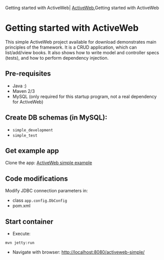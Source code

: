 Getting started with ActiveWeb| <a href="/activeweb">ActiveWeb</a>,Getting started with ActiveWeb

# Getting started with ActiveWeb

<div id="toc"></div>

This simple ActiveWeb project available for download demonstrates main principles of the framework.
It is a CRUD application, which can list/add/view books. It also shows how to write model and controller specs (tests),
and how to perform dependency injection.

## Pre-requisites

* Java :)
* Maven 2/3
* MySQL (only required for this startup program, not a real dependency for ActiveWeb)


## Create DB  schemas (in MySQL):

* `simple_development`
* `simple_test`

## Get example app

Clone the app: [ActiveWeb simple example](https://github.com/javalite/activeweb-simple/)

## Code modifications

Modify JDBC connection parameters in:

* class `app.config.DbConfig`</li>
* pom.xml


## Start container

* Execute:

~~~~ {.prettyprint}
mvn jetty:run
~~~~

* Navigate with browser: [http://localhost:8080/activeweb-simple/](http://localhost:8080/activeweb-simple/)